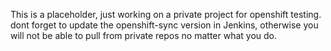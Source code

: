 This is a placeholder, just working on a private project for openshift testing.
dont forget to update the openshift-sync version in Jenkins, otherwise you will not be 
able to pull from private repos no matter what you do. 
